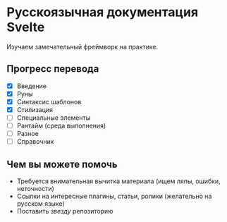 # Русскоязычная документация Svelte

Изучаем замечательный фреймворк на практике.

## Прогресс перевода

- [x] Введение
- [x] Руны
- [x] Синтаксис шаблонов
- [x] Стилизация
- [ ] Специальные элементы
- [ ] Рантайм (среда выполнения)
- [ ] Разное
- [ ] Справочник

## Чем вы можете помочь

- Требуется внимательная вычитка материала (ищем ляпы, ошибки, неточности)
- Ссылки на интересные плагины, статьи, ролики (желательно на русском языке)
- Поставить _звезду_ репозиторию
